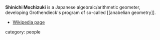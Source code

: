 **Shinichi Mochizuki** is a Japanese algebraic/arithmetic geometer, developing Grothendieck's program of so-called [[anabelian geometry]].


* [Wikipedia page](http://en.wikipedia.org/wiki/Shinichi_Mochizuki)

category: people

